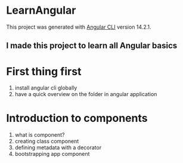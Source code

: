 # LearnAngular

This project was generated with [Angular CLI](https://github.com/angular/angular-cli) version 14.2.1.

## I made this project to learn all Angular basics

# First thing first

1. install angular cli globally
2. have a quick overview on the folder in angular application

# Introduction to components

1. what is component?
2. creating class component
3. defining metadata with a decorator
4. bootstrapping app component
